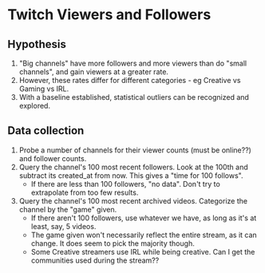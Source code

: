 Twitch Viewers and Followers
============================

Hypothesis
----------

1. "Big channels" have more followers and more viewers than do "small channels", and gain viewers at a greater rate.
2. However, these rates differ for different categories - eg Creative vs Gaming vs IRL.
3. With a baseline established, statistical outliers can be recognized and explored.

Data collection
---------------

1. Probe a number of channels for their viewer counts (must be online??) and follower counts.
2. Query the channel's 100 most recent followers. Look at the 100th and subtract its created_at from now. This gives a "time for 100 follows".
   - If there are less than 100 followers, "no data". Don't try to extrapolate from too few results.
3. Query the channel's 100 most recent archived videos. Categorize the channel by the "game" given.
   - If there aren't 100 followers, use whatever we have, as long as it's at least, say, 5 videos.
   - The game given won't necessarily reflect the entire stream, as it can change. It does seem to pick the majority though.
   - Some Creative streamers use IRL while being creative. Can I get the communities used during the stream??
